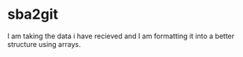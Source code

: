 # sba2git
I am taking the data i have recieved and I am formatting it into a better structure using arrays.